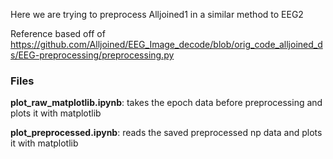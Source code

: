 Here we are trying to preprocess Alljoined1 in a similar method to EEG2

Reference based off of https://github.com/Alljoined/EEG_Image_decode/blob/orig_code_alljoined_ds/EEG-preprocessing/preprocessing.py


### Files

**plot_raw_matplotlib.ipynb**: takes the epoch data before preprocessing and plots it with matplotlib

**plot_preprocessed.ipynb**: reads the saved preprocessed np data and plots it with matplotlib